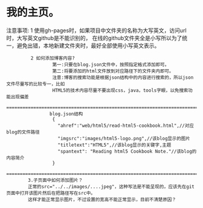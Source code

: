# 我的主页。
 注意事项:  1  使用gh-pages时，如果项目中文件夹的名称为大写英文，访问url时，大写英文github是不能识别的，
               在线的github文件夹全是小写所以为了统一，避免出错，本地新建文件夹时，最好全部使用小写英文表示。
                    
             2 如何添加博客内容?
                     第一:只要在blog.json文件中，按照指定格式添加即可。
                     第二:将要添加的html文件放到对应路径下的文件夹内即可。
                     注意:博客的搜索功能是根据json结构中的内容进行搜索的，所以json文件尽量写的比较专一，比如
                     HTML5的技术内容尽量不要出现css，java，tools字眼，以免搜索功能出现偏差      
            ===========================================================================================
                    blog.json结构
                     {
                       "ahref":"web/html5/read-html5-cookbook.html",//对应blog的文件路径
                       "imgsrc":"images/html5-logo.png",//该blog显示的图片
                       "titletext":"HTML5",//该blog显示的关键字,主题
                       "spantext": "Reading html5 Cookbook Note."//该blog的内容简介
                     }
            ============================================================================================
            3.子页面中如何添加图片？
            正常的src="../../images/....jpeg"，这种写法是不能呈现的，应该先在git页面中打开该图片然后在把路径写在src中。
            这样才能正常显示图片，不过设置的宽高不能正常显示，目前不清楚原因？
            
         
